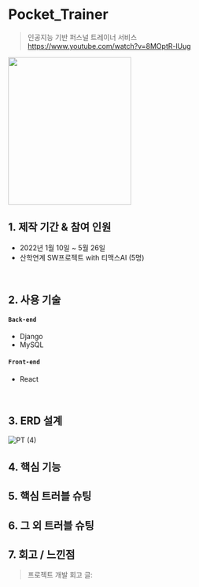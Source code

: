# Pocket_Trainer
>인공지능 기반 퍼스널 트레이너 서비스 <br>
>https://www.youtube.com/watch?v=8MOptR-lUug  
<img src="https://user-images.githubusercontent.com/39055981/178031983-77292b00-2f99-41cb-b8b8-d01df8efda42.jpg" width="250" height="300">

</br>

## 1. 제작 기간 & 참여 인원
- 2022년 1월 10일 ~ 5월 26일
- 산학연계 SW프로젝트 with 티맥스AI (5명)

</br>

## 2. 사용 기술
#### `Back-end`
  - Django
  - MySQL
#### `Front-end`
  - React

</br>

## 3. ERD 설계
![PT (4)](https://user-images.githubusercontent.com/39055981/178029668-0ab24a03-b433-41d1-9a3e-6c9016860e08.png)

## 4. 핵심 기능


## 5. 핵심 트러블 슈팅


## 6. 그 외 트러블 슈팅
<!--
<details>
<summary>npm run dev 실행 오류</summary>
<div markdown="1">
- 소셜 로그인 아이디, 비밀번호 노출 막기
- Webpack-dev-server 버전을 3.0.0으로 다운그레이드로 해결
- `$ npm install —save-dev webpack-dev-server@3.0.0`

</div>
</details>

- 하이브리드 앱 만들때 CORS 에러 

- wrongposes 역참조
- get, filter
- 운동 도중 12시가 넘어가는
-> 사용자 로그인해서 메인페이지 들어오는 경우만 고려했었다
-> 
-->

## 7. 회고 / 느낀점
>프로젝트 개발 회고 글: 

